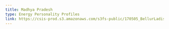 ```yaml
---
title: Madhya Pradesh
type: Energy Personality Profiles
link: https://csis-prod.s3.amazonaws.com/s3fs-public/170505_BellurLadislaw_MPStateEnergyProfile.pdf?k.lcj7sauMrl3ev_Hkpqs7IE6CdaIMRw
---
```


